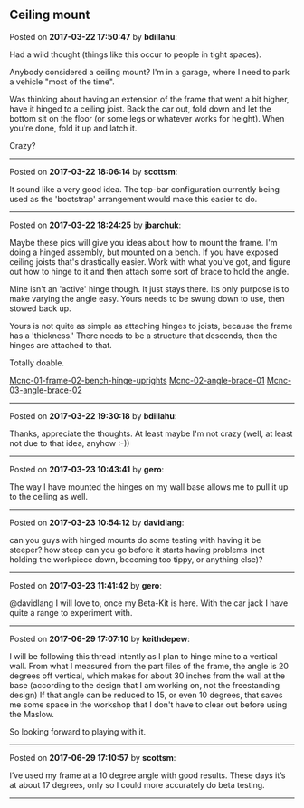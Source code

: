## Ceiling mount
Posted on **2017-03-22 17:50:47** by **bdillahu**:

Had a wild thought (things like this occur to people in tight spaces).



Anybody considered a ceiling mount? I'm in a garage, where I need to park a vehicle "most of the time".



Was thinking about having an extension of the frame that went a bit higher, have it hinged to a ceiling joist. Back the car out, fold down and let the bottom sit on the floor (or some legs or whatever works for height). When you're done, fold it up and latch it.



Crazy?

---

Posted on **2017-03-22 18:06:14** by **scottsm**:

It sound like a very good idea. The top-bar configuration currently being used as the 'bootstrap' arrangement would make this easier to do.

---

Posted on **2017-03-22 18:24:25** by **jbarchuk**:

Maybe these pics will give you ideas about how to mount the frame. I'm doing a hinged assembly, but mounted on a bench. If you have exposed ceiling joists that's drastically easier. Work with what you've got, and figure out how to hinge to it and then attach some sort of brace to hold the angle.

Mine isn't an 'active' hinge though. It just stays there. Its only purpose is to make varying the angle easy. Yours needs to be swung down to use, then stowed back up.

Yours is not quite as simple as attaching hinges to joists, because the frame has a 'thickness.' There needs to be a structure that descends, then the hinges are attached to that.

Totally doable.

 [Mcnc-01-frame-02-bench-hinge-uprights](/images/hg/hgtt_mcnc01frame02benchhingeuprights.png.jpg) [Mcnc-02-angle-brace-01](/images/r8/r8rl_mcnc02anglebrace01.png.jpg) [Mcnc-03-angle-brace-02](/images/4g/4gmk_mcnc03anglebrace02.png.jpg)

---

Posted on **2017-03-22 19:30:18** by **bdillahu**:

Thanks, appreciate the thoughts. At least maybe I'm not crazy (well, at least not due to that idea, anyhow :-))

---

Posted on **2017-03-23 10:43:41** by **gero**:

The way I have mounted the hinges on my wall base allows me to pull it up to the ceiling as well.

---

Posted on **2017-03-23 10:54:12** by **davidlang**:

can you guys with hinged mounts do some testing with having it be steeper? how steep can you go before it starts having problems (not holding the workpiece down, becoming too tippy, or anything else)?

---

Posted on **2017-03-23 11:41:42** by **gero**:

@davidlang I will love to, once my Beta-Kit is here. With the car jack I have quite a range to experiment with.

---

Posted on **2017-06-29 17:07:10** by **keithdepew**:

I will be following this thread intently as I plan to hinge mine to a vertical wall.  From what I measured from the part files of the frame, the angle is 20 degrees off vertical, which makes for about 30 inches from the wall at the base (according to the design that I am working on, not the freestanding design)  If that angle can be reduced to 15, or even 10 degrees, that saves me some space in the workshop that I don't have to clear out before using the Maslow.  

So looking forward to playing with it.

---

Posted on **2017-06-29 17:10:57** by **scottsm**:

I’ve used my frame at a 10 degree angle with good results. These days it’s at about 17 degrees, only so I could more accurately do beta testing.

---

